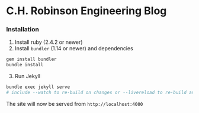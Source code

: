 # C.H. Robinson Engineering Blog

### Installation

1. Install ruby (2.4.2 or newer)
2. Install `bundler` (1.14 or newer) and dependencies

```sh
gem install bundler
bundle install
```

3. Run Jekyll

```sh
bundle exec jekyll serve
# include --watch to re-build on changes or --livereload to re-build and refresh on changes
```

The site will now be served from `http://localhost:4000`
